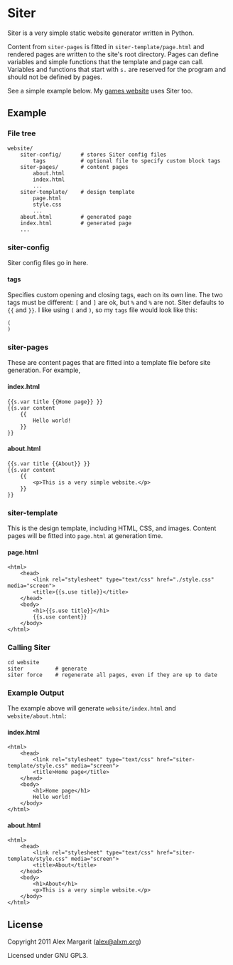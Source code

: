 Siter
=====

Siter is a very simple static website generator written in Python.

Content from `siter-pages` is fitted in `siter-template/page.html` and rendered pages are written to the site's root directory. Pages can define variables and simple functions that the template and page can call. Variables and functions that start with `s.` are reserved for the program and should not be defined by pages.

See a simple example below. My [games website](https://github.com/alxm/alxm.github.com) uses Siter too.

Example
-------

### File tree

    website/
        siter-config/      # stores Siter config files
            tags           # optional file to specify custom block tags
        siter-pages/       # content pages
            about.html
            index.html
            ...
        siter-template/    # design template
            page.html
            style.css
            ...
        about.html         # generated page
        index.html         # generated page
        ...

### siter-config

Siter config files go in here.

#### tags

Specifies custom opening and closing tags, each on its own line. The two tags must be different: `[` and `]` are ok, but `%` and `%` are not. Siter defaults to `{{` and `}}`. I like using `(` and `)`, so my `tags` file would look like this:

    (
    )

### siter-pages

These are content pages that are fitted into a template file before site generation. For example,

#### index.html

    {{s.var title {{Home page}} }}
    {{s.var content
        {{
            Hello world!
        }}
    }}

#### about.html

    {{s.var title {{About}} }}
    {{s.var content
        {{
            <p>This is a very simple website.</p>
        }}
    }}

### siter-template

This is the design template, including HTML, CSS, and images. Content pages will be fitted into `page.html` at generation time.

#### page.html

    <html>
        <head>
            <link rel="stylesheet" type="text/css" href="./style.css" media="screen">
            <title>{{s.use title}}</title>
        </head>
        <body>
            <h1>{{s.use title}}</h1>
            {{s.use content}}
        </body>
    </html>

### Calling Siter

    cd website
    siter          # generate
    siter force    # regenerate all pages, even if they are up to date

### Example Output

The example above will generate `website/index.html` and `website/about.html`:

#### index.html

    <html>
        <head>
            <link rel="stylesheet" type="text/css" href="siter-template/style.css" media="screen">
            <title>Home page</title>
        </head>
        <body>
            <h1>Home page</h1>
            Hello world!
        </body>
    </html>

#### about.html

    <html>
        <head>
            <link rel="stylesheet" type="text/css" href="siter-template/style.css" media="screen">
            <title>About</title>
        </head>
        <body>
            <h1>About</h1>
            <p>This is a very simple website.</p>
        </body>
    </html>

License
-------

Copyright 2011 Alex Margarit (alex@alxm.org)

Licensed under GNU GPL3.
